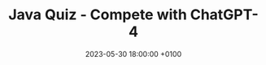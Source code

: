 ---
title: Java Quiz - Compete with ChatGPT-4
layout: post
external_url: https://www.youtube.com/watch?v=p2tt9MH-6ao
external_site: YouTube
date:   2023-05-30 18:00:00 +0100
---